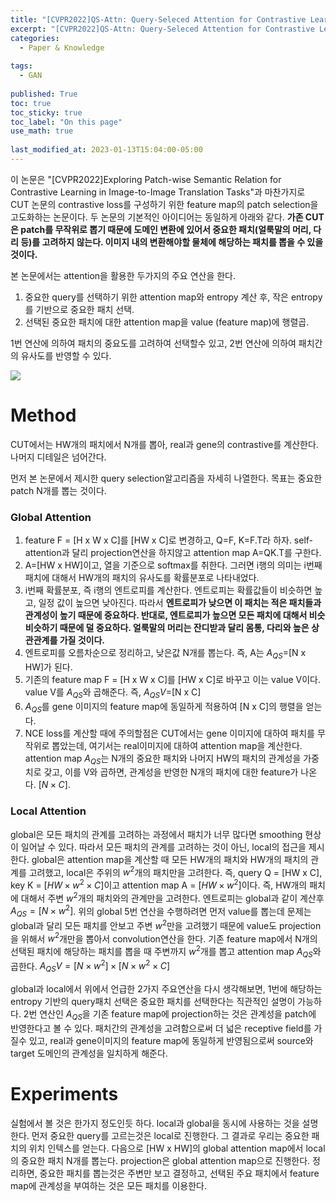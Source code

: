 ```yaml
---
title: "[CVPR2022]QS-Attn: Query-Seleced Attention for Contrastive Learning in I2I translation"
excerpt: "[CVPR2022]QS-Attn: Query-Seleced Attention for Contrastive Learning in I2I translation"
categories:
  - Paper & Knowledge
  
tags:
  - GAN
 
published: True
toc: true
toc_sticky: true
toc_label: "On this page"
use_math: true
    
last_modified_at: 2023-01-13T15:04:00-05:00
---
```


이 논문은 "[CVPR2022]Exploring Patch-wise Semantic Relation for Contrastive Learning in Image-to-Image Translation Tasks"과 마찬가지로 CUT 논문의 contrastive loss를 구성하기 위한 feature map의 patch selection을 고도화하는 논문이다. 두 논문의 기본적인 아이디어는 동일하게 아래와 같다. 
**가존 CUT은 patch를 무작위로 뽑기 때문에 도메인 변환에 있어서 중요한 패치(얼룩말의 머리, 다리 등)를 고려하지 않는다. 이미지 내의 변환해야할 물체에 해당하는 패치를 뽑을 수 있을 것이다.**

본 논문에서는 attention을 활용한 두가지의 주요 연산을 한다.
1. 중요한 query를 선택하기 위한 attention map와 entropy 계산 후, 작은 entropy를 기반으로 중요한 패치 선택. 
2. 선택된 중요한 패치에 대한 attention map을 value (feature map)에 행렬곱. 

1번 연산에 의하여 패치의 중요도를 고려하여 선택할수 있고, 2번 연산에 의하여 패치간의 유사도를 반영할 수 있다.

![](/assets/images/2023-01-13-QS_attn/1.PNG)
# Method 
CUT에서는 HW개의 패치에서 N개를 뽑아, real과 gene의 contrastive를 계산한다. 나머지 디테일은 넘어간다. 

먼저 본 논문에서 제시한 query selection알고리즘을 자세히 나열한다. 목표는 중요한 patch N개를 뽑는 것이다. 
### Global Attention
1. feature F = [H x W x C]를 [HW x C]로 변경하고, Q=F, K=F.T라 하자. self-attention과 달리 projection연산을 하지않고 attention map A=QK.T를 구한다.
2. A=[HW x HW]이고, 열을 기준으로 softmax를 취한다. 그러면 i행의 의미는 i번째 패치에 대해서 HW개의 패치의 유사도를 확률분포로 나타내었다. 
3. i번째 확률분포, 즉 i행의 엔트로피를 계산한다. 엔트로피는 확률값들이 비슷하면 높고, 일정 값이 높으면 낮아진다. 따라서 **엔트로피가 낮으면 이 패치는 적은 패치들과 관계성이 높기 때문에 중요하다. 반대로, 엔트로피가 높으면 모든 패치에 대해서 비슷비슷하기 때문에 덜 중요하다. 얼룩말의 머리는 잔디받과 달리 몸통, 다리와 높은 상관관계를 가질 것이다.**
4. 엔트로피를 오름차순으로 정리하고, 낮은값 N개를 뽑는다. 즉, A는 $A_{QS}$=[N x HW]가 된다.
5. 기존의 feature map F = [H x W x C]를 [HW x C]로 바꾸고 이는 value V이다. value V를 $A_{QS}$와 곱해준다. 즉, $A_{QS}V$=[N x C]
6. $A_{QS}$를 gene 이미지의 feature map에 동일하게 적용하여 [N x C]의 행렬을 얻는다.
7. NCE loss를 계산할 때에 주의할점은 CUT에서는 gene 이미지에 대하여 패치를 무작위로 뽑았는데, 여기서는 real이미지에 대하여 attention map을 계산한다. 
attention map $A_{QS}$는 N개의 중요한 패치와 나머지 HW의 패치의 관계성을 가중치로 갖고, 이를 V와 곱하면, 관계성을 반영한 N개의 패치에 대한 feature가 나온다. $[N \times C]$.

### Local Attention
global은 모든 패치의 관계를 고려하는 과정에서 패치가 너무 많다면 smoothing 현상이 일어날 수 있다. 따라서 모든 패치의 관계를 고려하는 것이 아닌, local의 접근을 제시한다. global은 attention map을 계산할 때 모든 HW개의 패치와 HW개의 패치의 관계를 고려했고, local은 주위의 $w^2$개의 패치만을 고려한다. 즉, 
query Q = [HW x C], key K = $[HW \times w^2 \times C]$이고 attention map A = $[HW \times w^2]$이다. 즉, HW개의 패치에 대해서 주변 $w^2$개의 패치와의 관계만을 고려한다. 엔트로피는 global과 같이 계산후 $A_{QS} = [N \times w^2]$. 위의 global 5번 연산을 수행하려면 먼저 value를 뽑는데 문제는 global과 달리 모든 패치를 안보고 주변 $w^2$만을 고려했기 때문에 value도 projection을 위해서 $w^2$개만을 뽑아서 convolution연산을 한다. 기존 feature map에서 N개의 선택된 패치에 해당하는 패치를 뽑을 때 주변까지 $w^2$개를 뽑고 attention map $A_{QS}$와 곱한다. $A_{QS}V = [N \times w^2] \times [N \times w^2 \times C]$

global과 local에서 위에서 언급한 2가지 주요연산을 다시 생각해보면, 1번에 해당하는 entropy 기반의 query패치 선택은 중요한 패치를 선택한다는 직관적인 설명이 가능하다. 2번 연산인 $A_{QS}$을 기존 feature map에 projection하는 것은 관계성을 patch에 반영한다고 볼 수 있다. 패치간의 관계성을 고려함으로써 더 넓은 receptive field를 가질수 있고, real과 gene이미지의 feature map에 동일하게 반영됨으로써 source와 target 도메인의 관계성을 일치하게 해준다.


# Experiments
실험에서 볼 것은 한가지 정도인듯 하다. local과 global을 동시에 사용하는 것을 설명한다. 먼저 중요한 query를 고르는것은 local로 진행한다. 그 결과로 우리는 중요한 패치의 위치 인텍스를 얻는다. 다음으로 [HW x HW]의 global attention map에서 local의 중요한 패치 N개를 뽑는다. projection은 global attention map으로 진행한다. 정리하면, 중요한 패치를 뽑는것은 주변만 보고 결정하고, 선택된 주요 패치에서 feature map에 관계성을 부여하는 것은 모든 패치를 이용한다. 